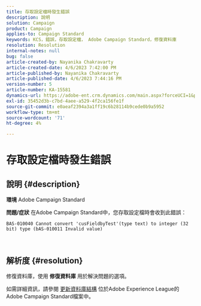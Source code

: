 ```yaml
---
title: 存取設定檔時發生錯誤
description: 說明
solution: Campaign
product: Campaign
applies-to: Campaign Standard
keywords: KCS，錯誤，存取設定檔， Adobe Campaign Standard，修復資料庫
resolution: Resolution
internal-notes: null
bug: false
article-created-by: Nayanika Chakravarty
article-created-date: 4/6/2023 7:42:00 PM
article-published-by: Nayanika Chakravarty
article-published-date: 4/6/2023 7:44:16 PM
version-number: 5
article-number: KA-15581
dynamics-url: https://adobe-ent.crm.dynamics.com/main.aspx?forceUCI=1&pagetype=entityrecord&etn=knowledgearticle&id=b9aab117-b3d4-ed11-a7c7-6045bd006b3d
exl-id: 35452d3b-c7bd-4aee-a529-4f2ca156fe1f
source-git-commit: e0aeaf2394a3a1ff19c6b28114b9cede0b9a5952
workflow-type: tm+mt
source-wordcount: '71'
ht-degree: 4%

---
```


# 存取設定檔時發生錯誤

## 說明 {#description}


<b>環境</b>
Adobe Campaign Standard

<b>問題/症狀</b>
在Adobe Campaign Standard中，您存取設定檔時會收到此錯誤：


```
BAS-010040 Cannot convert 'cusFieldbyTest'(type text) to integer (32 bit) type (bAS-010011 Invalid value)
```






 



## 解析度 {#resolution}


修復資料庫，使用 <b>修復資料庫</b> 用於解決問題的選項。

如需詳細資訊，請參閱 [更新資料庫結構](https://experienceleague.adobe.com/docs/campaign-standard/using/developing/adding-or-extending-a-resource/updating-the-database-structure.html?lang=en) 位於Adobe Experience League的Adobe Campaign Standard檔案中。
